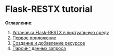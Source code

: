 # Flask-RESTX tutorial

**Оглавление**:

1. [Установка Flask-RESTX в виртуальную среду](01_virtual_environment/README.md)
2. [Первое приложение](02_first_application/README.md)
3. [Создание и добавление ресурсов](03_creating_resources/README.md)
4. [Парсинг данных запроса](04_request_parsing/README.md)